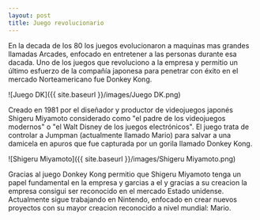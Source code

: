 ```yaml
---
layout: post
title: Juego revolucionario
---
```


En la decada de los 80 los juegos evolucionaron a maquinas mas grandes llamadas Arcades, enfocado en entretener a las personas durante esa dacada. Uno de los juegos que revoluciono a la empresa y permitio un último esfuerzo de la compañía japonesa para penetrar con éxito en el mercado Norteamericano fue Donkey Kong.

![Juego DK]({{ site.baseurl }}/images/Juego DK.png)

Creado en 1981 por el diseñador y productor de videojuegos japonés Shigeru Miyamoto considerado como "el padre de los videojuegos modernos" o "el Walt Disney de los juegos electrónicos". El juego trata de controlar a Jumpman (actualmente llamado Mario) para salvar a una damicela en apuros que fue capturada por un gorila llamado Donkey Kong.

![Shigeru Miyamoto]({{ site.baseurl }}/images/Shigeru Miyamoto.png)

Gracias al juego Donkey Kong permitio que Shigeru Miyamoto tenga un papel fundamental en la empresa y garcias a el y gracias a su creacion la empresa consigui ser reconocido en el mercado Estado unidense. Actualmente sigue trabajando en Nintendo, enfocado en crear nuevos proyectos con su mayor creacion reconocido a nivel mundial: Mario.
